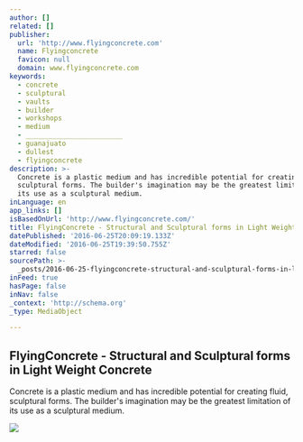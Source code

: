 ```yaml
---
author: []
related: []
publisher:
  url: 'http://www.flyingconcrete.com'
  name: Flyingconcrete
  favicon: null
  domain: www.flyingconcrete.com
keywords:
  - concrete
  - sculptural
  - vaults
  - builder
  - workshops
  - medium
  - ________________________
  - guanajuato
  - dullest
  - flyingconcrete
description: >-
  Concrete is a plastic medium and has incredible potential for creating fluid,
  sculptural forms. The builder's imagination may be the greatest limitation of
  its use as a sculptural medium.
inLanguage: en
app_links: []
isBasedOnUrl: 'http://www.flyingconcrete.com/'
title: FlyingConcrete - Structural and Sculptural forms in Light Weight Concrete
datePublished: '2016-06-25T20:09:19.133Z'
dateModified: '2016-06-25T19:39:50.755Z'
starred: false
sourcePath: >-
  _posts/2016-06-25-flyingconcrete-structural-and-sculptural-forms-in-light-we.md
inFeed: true
hasPage: false
inNav: false
_context: 'http://schema.org'
_type: MediaObject

---
```

<article style=""><h1>FlyingConcrete - Structural and Sculptural forms in Light Weight Concrete</h1><p>Concrete is a plastic medium and has incredible potential for creating fluid, sculptural forms. The builder's imagination may be the greatest limitation of its use as a sculptural medium.</p><img src="http://www.flyingconcrete.com/rental/med1203-011.jpg" /></article>